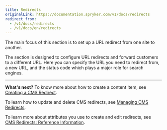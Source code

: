 ```yaml
---
title: Redirects
originalLink: https://documentation.spryker.com/v1/docs/redirects
redirect_from:
  - /v1/docs/redirects
  - /v1/docs/en/redirects
---
```


The main focus of this section is to set up a URL redirect from one site to another. 

The section is designed to configure URL redirects and forward customers to a different URL. Here you can specify the URL you need to redirect from, a new URL, and the status code which plays a major role for search engines.
***
**What's next?**
To know more about how to create a content item, see [Creating a CMS Redirect](/docs/scos/dev/user-guides/201811.0/back-office-user-guide/content-management/redirects/creating-cms-redirects.html).

To learn how to update and delete CMS redirects, see [Managing CMS Redirects](https://documentation.spryker.com/v1/docs/managing-cms-redirects).

To learn more about attributes you use to create and edit redirects, see [CMS Redirects: Reference Information](/docs/scos/dev/user-guides/201811.0/back-office-user-guide/content-management/redirects/references/cms-redirects-references.html).
